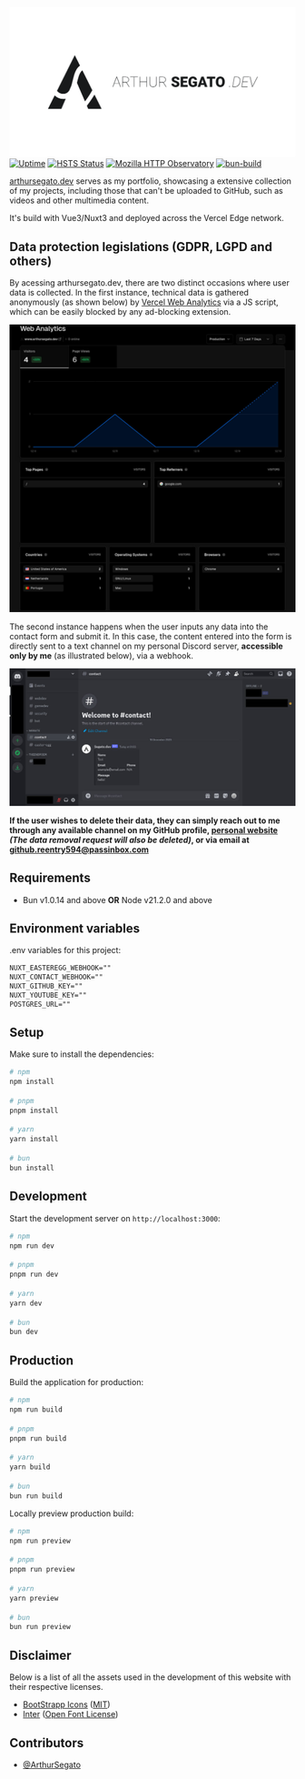 [![Website](/github-card.svg)](https://arthursegato.dev)
[![Uptime](https://img.shields.io/website?url=https%3A%2F%2Farthursegato.dev)](https://img.shields.io/website?url=https%3A%2F%2Farthursegato.dev)
[![HSTS Status](https://img.shields.io/hsts/preload/arthursegato.dev)](https://img.shields.io/hsts/preload/arthursegato.dev)
[![Mozilla HTTP Observatory](https://img.shields.io/mozilla-observatory/grade/arthursegato.dev?publish)](https://img.shields.io/mozilla-observatory/grade/arthursegato.dev?publish)
[![bun-build](https://github.com/ArthurSegato/portfolio-frontend/actions/workflows/workflow.yml/badge.svg)](https://github.com/ArthurSegato/portfolio-frontend/actions/workflows/workflow.yml)

[arthursegato.dev](https://www.arthursegato.dev/) serves as my portfolio, showcasing a extensive collection of my projects, including those that can't be uploaded to GitHub, such as videos and other multimedia content.

It's build with Vue3/Nuxt3 and deployed across the Vercel Edge network.

## Data protection legislations (GDPR, LGPD and others)

By acessing arthursegato.dev, there are two distinct occasions where user data is collected. In the first instance, technical data is gathered anonymously (as shown below) by [Vercel Web Analytics](https://vercel.com/docs/analytics) via a JS script, which can be easily blocked by any ad-blocking extension.

![Vercel Web Analytics Dashboard](/vercel-card.jpg "Vercel Web Analytics Dashboard")

The second instance happens when the user inputs any data into the contact form and submit it. In this case, the content entered into the form is directly sent to a text channel on my personal Discord server, **accessible only by me** (as illustrated below), via a webhook.

![My Discord private server](/discord-card.jpg "My Discord private server")

**If the user wishes to delete their data, they can simply reach out to me through any available channel on my GitHub profile, [personal website](https://www.arthursegato.dev/) _(The data removal request will also be deleted)_, or via email at github.reentry594@passinbox.com**

## Requirements

- Bun v1.0.14 and above **OR** Node v21.2.0 and above

## Environment variables

.env variables for this project:

```Properties
NUXT_EASTEREGG_WEBHOOK=""
NUXT_CONTACT_WEBHOOK=""
NUXT_GITHUB_KEY=""
NUXT_YOUTUBE_KEY=""
POSTGRES_URL=""
```

## Setup

Make sure to install the dependencies:

```bash
# npm
npm install

# pnpm
pnpm install

# yarn
yarn install

# bun
bun install
```

## Development

Start the development server on `http://localhost:3000`:

```bash
# npm
npm run dev

# pnpm
pnpm run dev

# yarn
yarn dev

# bun
bun dev
```

## Production

Build the application for production:

```bash
# npm
npm run build

# pnpm
pnpm run build

# yarn
yarn build

# bun
bun run build
```

Locally preview production build:

```bash
# npm
npm run preview

# pnpm
pnpm run preview

# yarn
yarn preview

# bun
bun run preview
```

## Disclaimer

Below is a list of all the assets used in the development of this website with their respective licenses.

- [BootStrapp Icons](https://icons.getbootstrap.com) ([MIT](https://github.com/twbs/icons/blob/main/LICENSE.md))
- [Inter](https://fonts.google.com/specimen/Inter) ([Open Font License](https://scripts.sil.org/cms/scripts/page.php?site_id=nrsi&id=OFL))

## Contributors

- [@ArthurSegato](https://github.com/ArthurSegato)
